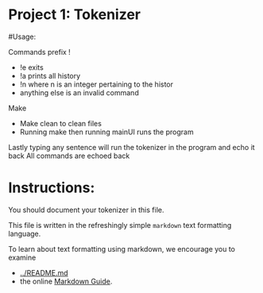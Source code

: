 Project 1: Tokenizer
====================
#Usage:

Commands prefix !
 - !e exits
 - !a prints all history
 - !n where n is an integer pertaining to the histor
 - anything else is an invalid command

Make
 - Make clean to clean files
 - Running make then running mainUI runs the program

Lastly typing any sentence will run the tokenizer in the program and echo it
back
All commands are echoed back

# Instructions:

You should document your tokenizer in this file.

This file is written in the refreshingly simple `markdown` text
formatting language.

To learn about text formatting using markdown, we encourage you to examine 
 - [../README.md](../README.md)
 - the online [Markdown Guide](https://www.markdownguide.org/).

